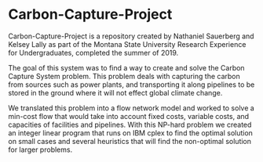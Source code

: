 # Carbon-Capture-Project

Carbon-Capture-Project is a repository created by Nathaniel Sauerberg and Kelsey Lally
as part of the Montana State University Research Experience for Undergraduates, completed
the summer of 2019.

The goal of this system was to find a way to create and solve the Carbon Capture System
problem. This problem deals with capturing the carbon from sources such as power plants, and transporting it along
pipelines to be stored in the ground where it will not effect global climate change.

We translated this problem into a flow network model and worked to solve a min-cost flow that would take into account
fixed costs, variable costs, and capacities of facilities and pipelines. With this NP-hard problem we created an
integer linear program that runs on IBM cplex to find the optimal solution on small cases and several heuristics that
will find the non-optimal solution for larger problems. 
